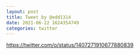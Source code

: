 ```yaml
--- 
layout: post 
title: Tweet by @edd1314 
date: 2021-06-22 1624354749 
categories: twitter 
--- 
```

https://twitter.com/o/status/1407271910677880839